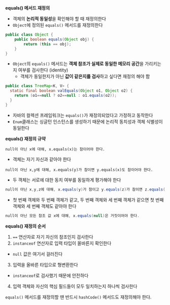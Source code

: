  **equals() 메서드 재정의**
 - 객체의 **논리적 동일성**을 확인해야 할 때 재정의한다
 - `Object`에 정의된 `equals()` 메서드를 재정의한다
```java
public class Object {
    public boolean equals(Object obj) {
        return (this == obj);
    }
}
```
- `Object`의 `equals()` 메서드는 **객체 참조가 실제로 동일한 메모리 공간**을 가리키는지 여부를 검사한다 (identity)
  - 객체가 동일한지가 아닌 **값이 같은지를 검사**하고 싶다면 재정의 해야 함

```java
public class TreeMap<K, V> {
  static final boolean valEquals(Object o1, Object o2) {
    return (o1==null ? o2==null : o1.equals(o2));
  }
}
```
- 자바의 컬렉션 프레임워크는 `equals()`가 재정의되었다고 가정하고 동작한다
- `Enum`클래스는 싱글턴 인스턴스를 생성하기 때문에 논리적 동치성과 객체 식별성이 동일한다

**equals() 재정의 규약**
```
null이 아닌 x에 대해, x.equals(x)는 참이어야 한다.
```
- 객체는 자기 자신과 같아야 한다

```
null이 아닌 x,y에 대해, x.equals(y)가 참이면 y.equals(x)도 참이어야 한다.
```
- 두 객체는 서로에 대한 동치 여부를 동일하게 평가해야 한다

```java
null이 아닌 x,y,z에 대해, x.equals(y)가 참이고 y.equals(z)가 참이면 z.equals(x)도 참이어야 한다.
```
- 첫 번째 객체와 두 번째 객체가 같고, 두 번째 객체와 세 번째 객체가 같으면 첫 번째 객체와 세 번째 객체도 같아야 한다

```java
null이 아닌 모든 참조 값 x에 대해, x.equals(null)은 거짓이어야 한다.
```

**equals() 재정의 순서**
1. `==` 연산자로 자기 자신의 참조인지 검사한다
2. `instanceof` 연산자로 입력 타입이 올바른지 확인한다
- `null` 값은 여기서 걸러진다
3. 입력을 올바른 타입으로 형변환한다
- `instanceof`로 검사했기 때문에 안전하다
4. 입력 객체와 자신의 핵심 필드들이 모두 일치하는지 하나씩 검사한다

`equals()` 메서드를 재정의할 땐 반드시 `hashCode()` 메서드도 재정의해야 한다.
